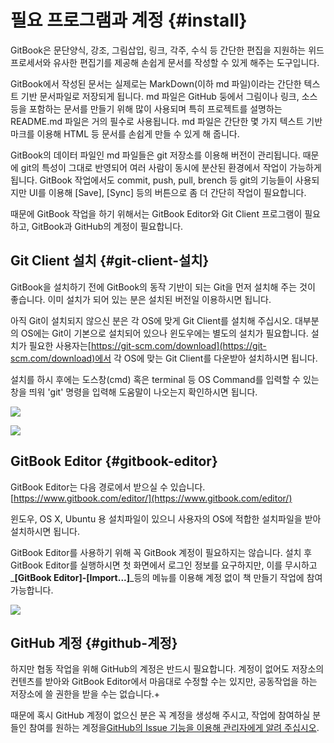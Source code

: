 # 필요 프로그램과 계정 {#install}

GitBook은 문단양식, 강조, 그림삽입, 링크, 각주, 수식 등 간단한 편집을 지원하는 위드프로세서와 유사한 편집기를 제공해 손쉽게 문서를 작성할 수 있게 해주는 도구입니다.

GitBook에서 작성된 문서는 실제로는 MarkDown\(이하 md 파일\)이라는 간단한 텍스트 기반 문서파일로 저장되게 됩니다. md 파일은 GitHub 둥에서 그림이나 링크, 소스 등을 포함하는 문서를 만들기 위해 많이 사용되며 특히 프로젝트를 설명하는 README.md 파일은 거의 필수로 사용됩니다. md 파일은 간단한 몇 가지 텍스트 기반 마크를 이용해 HTML 등 문서를 손쉽게 만들 수 있게 해 줍니다.

GitBook의 데이터 파일인 md 파일들은 git 저장소를 이용해 버전이 관리됩니다. 때문에 git의 특성이 그대로 반영되어 여러 사람이 동시에 분산된 환경에서 작업이 가능하게 됩니다. GitBook 작업에서도 commit, push, pull, brench 등 git의 기능들이 사용되지만 UI를 이용해 \[Save\], \[Sync\] 등의 버튼으로 좀 더 간단히 작업이 필요합니다.

때문에 GitBook 작업을 하기 위해서는 GitBook Editor와 Git Client 프로그램이 필요하고, GitBook과 GitHub의 계정이 필요합니다.

## Git Client 설치 {#git-client-설치}

GitBook을 설치하기 전에 GitBook의 동작 기반이 되는 Git을 먼저 설치해 주는 것이 좋습니다. 이미 설치가 되어 있는 분은 설치된 버전일 이용하시면 됩니다.

아직 Git이 설치되지 않으신 분은 각 OS에 맞게 Git Client를 설치해 주십시오. 대부분의 OS에는 Git이 기본으로 설치되어 있으나 윈도우에는 별도의 설치가 필요합니다. 설치가 필요한 사용자는[https://git-scm.com/download](https://git-scm.com/download)에서 각 OS에 맞는 Git Client를 다운받아 설치하시면 됩니다.

설치를 하시 후에는 도스창\(cmd\) 혹은 terminal 등 OS Command를 입력할 수 있는 창을 띄워 'git' 명령을 입력해 도움말이 나오는지 확인하시면 됩니다.

![](https://jangbi882.gitbooks.io/gitbook-guide/content/assets/git_win.png)

![](https://jangbi882.gitbooks.io/gitbook-guide/content/assets/git_linux.png)

## GitBook Editor {#gitbook-editor}

GitBook Editor는 다음 경로에서 받으실 수 있습니다.[https://www.gitbook.com/editor/](https://www.gitbook.com/editor/)

윈도우, OS X, Ubuntu 용 설치파일이 있으니 사용자의 OS에 적합한 설치파일을 받아 설치하시면 됩니다.

GitBook Editor를 사용하기 위해 꼭 GitBook 계정이 필요하지는 않습니다. 설치 후 GitBook Editor를 실행하시면 첫 화면에서 로그인 정보를 요구하지만, 이를 무시하고_**\[GitBook Editor\]-\[Import...\]**_등의 메뉴를 이용해 계정 없이 책 만들기 작업에 참여 가능합니다.

![](https://jangbi882.gitbooks.io/gitbook-guide/content/assets/GitBookLogin.png)

## GitHub 계정 {#github-계정}

하지만 협동 작업을 위해 GitHub의 계정은 반드시 필요합니다. 계정이 없어도 저장소의 컨텐츠를 받아와 GitBook Editor에서 마음대로 수정할 수는 있지만, 공동작업을 하는 저장소에 쓸 권한을 받을 수는 없습니다.+

때문에 혹시 GitHub 계정이 없으신 분은 꼭 계정을 생성해 주시고, 작업에 참여하실 분들인 참여를 원하는 계정을[GitHub의 Issue 기능을 이용해 관리자에게 알려 주십시오](https://jangbi882.gitbooks.io/gitbook-guide/content/github.html#join).

